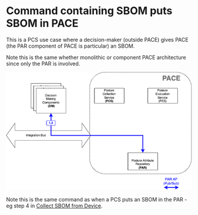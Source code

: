 # Command containing SBOM puts SBOM in PACE

This is a PCS use case where a decision-maker (outside PACE)
gives PACE (the PAR component of PACE is particular)
an SBOM.

Note this is the same whether monolithic or component PACE architecture
since only the PAR is involved.

![Collect01a](./Images/CollectSbomWithCommand.png)

Note this is the same command as when a PCS puts an SBOM in the PAR -
eg step 4 in [Collect SBOM from Device](./CollectSbomFromDevice.md).
